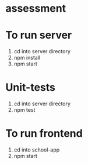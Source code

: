 # assessment

# To run server
1. cd into server directory
2. npm install
3. npm start

# Unit-tests
1. cd into server directory
2. npm test

# To run frontend
1. cd into school-app
2. npm start
